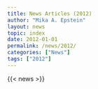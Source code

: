 ```yaml
---
title: News Articles (2012)
author: "Mika A. Epstein"
layout: news
topic: index
date: 2012-01-01
permalink: /news/2012/
categories: ["News"]
tags: ["2012"]
---
```


{{< news >}}